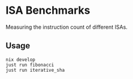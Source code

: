 # ISA Benchmarks

Measuring the instruction count of different ISAs.

## Usage

```
nix develop
just run fibonacci
just run iterative_sha
```
